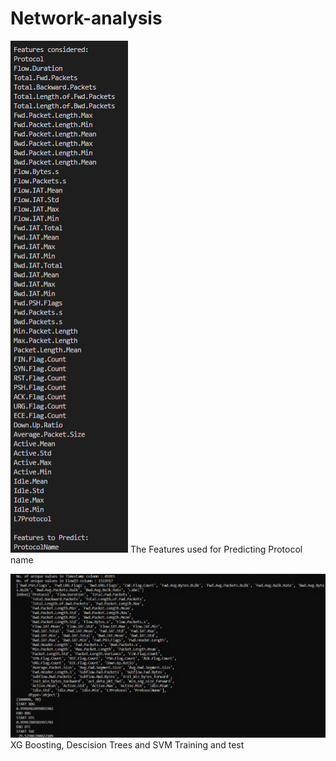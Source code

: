 # Network-analysis

![Features](analysis/Features.png)
The Features used for Predicting Protocol name 

![Prediction](analysis/ML_evaluate.png)
XG Boosting, Descision Trees and SVM Training and test
